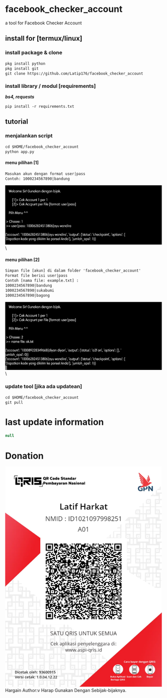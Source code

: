 # facebook_checker_account
a tool for Facebook Checker Account
## install for [termux/linux]
### install package & clone
```
pkg install python
pkg install git
git clone https://github.com/Latip176/facebook_checker_account

```
### install library / modul [requirements]
***bs4, requests***
```
pip install -r requirements.txt
```
## tutorial
### menjalankan script
```
cd $HOME/facebook_checker_account
python app.py
```
#### menu pilihan [1]
```
Masukan akun dengan format user|pass
Contoh: 1000234567890|bandung
```
<img src="img/Screenshot_20230203-192639_Pydroid 3.jpg" alt="contoh 1">\
#### menu pilihan [2]
```
Simpan file [akun] di dalam folder 'facebook_checker_account'
Format file berisi user|pass
Contoh [nama file: example.txt] :
1000234567890|bandung
1000234567890|sukabumi
1000234567890|bagong
```
<img src="img/Screenshot_20230203-192531_Pydroid 3.jpg" alt="contoh 2">\
### update tool [jika ada updatean]
```
cd $HOME/facebook_checker_account
git pull
```
# last update information
```PHP
null
```
# Donation
<img src="img/qr_Latif Harkat_04.12.22_1670130589.png" alt="Donation Qris">
Hargain Author:v
Harap Gunakan Dengan Sebijak-bijaknya.
